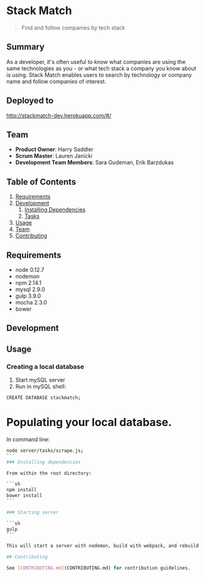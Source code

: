 # Stack Match

> Find and follow companies by tech stack

## Summary

As a developer, it's often useful to know what companies are using the same technologies as you - or what tech stack a company you know about is using. Stack Match enables users to search by technology or company name and follow companies of interest.

## Deployed to

http://stackmatch-dev.herokuapp.com/#/

## Team

  - __Product Owner__: Harry Saddler
  - __Scrum Master__: Lauren Janicki
  - __Development Team Members__: Sara Gudeman, Erik Barzdukas

## Table of Contents

1. [Requirements](#requirements)
1. [Development](#development)
    1. [Installing Dependencies](#installing-dependencies)
    1. [Tasks](#tasks)
1. [Usage](#Usage)
1. [Team](#team)
1. [Contributing](#contributing)

## Requirements

- node 0.12.7
- nodemon
- npm 2.14.1
- mysql 2.9.0
- gulp 3.9.0
- mocha 2.3.0
- bower

## Development

## Usage

### Creating a local database

1. Start mySQL server
2. Run in mySQL shell:
```sh
CREATE DATABASE stackmatch;
```

# Populating your local database. 

In command line:
``````sh
node server/tasks/scrape.js;
```
### Installing dependencies

From within the root directory:

```sh
npm install
bower install
```

### Starting server

```sh
gulp
```

This will start a server with nodemon, build with webpack, and rebuild on saved changes. Open your browser to localhost:8080 to view the app.

## Contributing

See [CONTRIBUTING.md](CONTRIBUTING.md) for contribution guidelines.